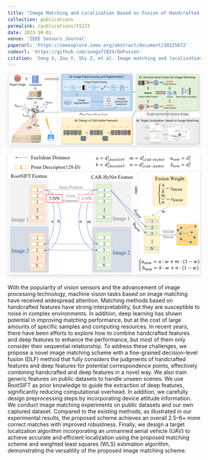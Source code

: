 ```yaml
---
title: "Image Matching and Localization Based on Fusion of Handcrafted and Deep Features"
collection: publications
permalink: /publications/ISJ23
date: 2023-10-01
venue: 'IEEE Sensors Journal'
paperurl: 'https://ieeexplore.ieee.org/abstract/document/10225672'
codeurl: 'https://github.com/songxf1024/DeFusion'
citation: 'Song X, Zou Y, Shi Z, et al. Image matching and localization based on fusion of handcrafted and deep features[J]. IEEE Sensors Journal, 2023.'
---
```


<div style="gap: 10px; display: flex; flex-direction: column; align-items: center;">
    <img src="/images/publications/ISJ23/System Architecture.png" alt="Image 1" style="width: 800px; height: auto; border-radius: 5px; box-shadow: 0 4px 8px rgba(0, 0, 0, 0.1); margin-bottom: 10px;">
    <img src="/images/publications/ISJ23/Decision Level Fusion.png" alt="Image 2" style="width: 800px; height: auto; border-radius: 5px; box-shadow: 0 4px 8px rgba(0, 0, 0, 0.1); margin-bottom: 10px;">
</div>

With the popularity of vision sensors and the advancement of image processing technology, machine vision tasks based on image matching have received widespread attention. Matching methods based on handcrafted features have strong interpretability, but they are susceptible to noise in complex environments. In addition, deep learning has shown potential in improving matching performance, but at the cost of large amounts of specific samples and computing resources. In recent years, there have been efforts to explore how to combine handcrafted features and deep features to enhance the performance, but most of them only consider their sequential relationship. To address these challenges, we propose a novel image matching scheme with a fine-grained decision-level fusion (DLF) method that fully considers the judgments of handcrafted features and deep features for potential correspondence points, effectively combining handcrafted and deep features in a novel way. We also train generic features on public datasets to handle unseen scenes. We use RootSIFT as prior knowledge to guide the extraction of deep features, significantly reducing computational overhead. In addition, we carefully design preprocessing steps by incorporating device attitude information. We conduct image matching experiments on public datasets and our own captured dataset. Compared to the existing methods, as illustrated in our experimental results, the proposed scheme achieves an overall 2.5–6× more correct matches with improved robustness. Finally, we design a target localization algorithm incorporating an unmanned aerial vehicle (UAV) to achieve accurate and efficient localization using the proposed matching scheme and weighted least squares (WLS) estimation algorithm, demonstrating the versatility of the proposed image matching scheme.

